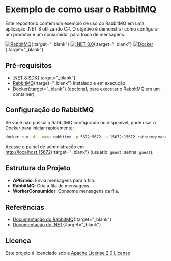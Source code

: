 # Exemplo de como usar o RabbitMQ

Este repositório contém um exemplo de uso do RabbitMQ em uma aplicação .NET 8 utilizando C#. O objetivo é demonstrar como configurar um produtor e um consumidor para troca de mensagens.

[![RabbitMQ](https://img.shields.io/badge/RabbitMQ-4.0.6-FF6600)](https://www.rabbitmq.com/){:target="_blank"}
[![.NET 8.0](https://img.shields.io/badge/.NET-8.0-blue)](https://dotnet.microsoft.com/){:target="_blank"}
[![Docker](https://img.shields.io/badge/Docker-20.10-blue)](https://www.docker.com/){:target="_blank"}

## Pré-requisitos

- [.NET 8 SDK](https://dotnet.microsoft.com/download/dotnet/8.0){:target="_blank"}
- [RabbitMQ](https://www.rabbitmq.com/download.html){:target="_blank"} instalado e em execução
- [Docker](https://www.docker.com/){:target="_blank"} (opcional, para executar o RabbitMQ em um container)

## Configuração do RabbitMQ

Se você não possui o RabbitMQ configurado ou disponível, pode usar o Docker para iniciar rapidamente:

```bash
docker run -d --name rabbitmq -p 5672:5672 -p 15672:15672 rabbitmq:management
```

Acesse o painel de administração em [http://localhost:15672](http://localhost:15672){:target="_blank"} (usuário: `guest`, senha: `guest`).

## Estrutura do Projeto

- **APIEnvio**: Envia mensagens para a fila.
- **RabbitMQ**: Cria a fila de mensagens.
- **WorkerConsumidor**: Consome mensagens da fila.

## Referências

- [Documentação do RabbitMQ](https://www.rabbitmq.com/documentation.html){:target="_blank"}
- [Documentação do .NET](https://learn.microsoft.com/dotnet/){:target="_blank"}

## Licença

Este projeto é licenciado sob a [Apache License 2.0 License](LICENSE)